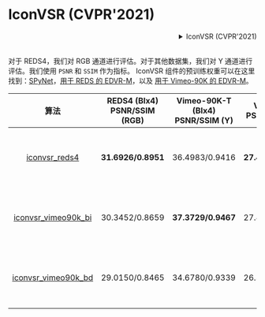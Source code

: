 # IconVSR (CVPR'2021)

<!-- [ALGORITHM] -->

<details>
<summary align="right">IconVSR (CVPR'2021)</summary>

```bibtex
@InProceedings{chan2021basicvsr,
  author = {Chan, Kelvin CK and Wang, Xintao and Yu, Ke and Dong, Chao and Loy, Chen Change},
  title = {BasicVSR: The Search for Essential Components in Video Super-Resolution and Beyond},
  booktitle = {Proceedings of the IEEE conference on computer vision and pattern recognition},
  year = {2021}
}
```

</details>

<br/>

对于 REDS4，我们对 RGB 通道进行评估。对于其他数据集，我们对 Y 通道进行评估。我们使用 `PSNR` 和 `SSIM` 作为指标。
IconVSR 组件的预训练权重可以在这里找到：[SPyNet](https://download.openmmlab.com/mmediting/restorers/basicvsr/spynet_20210409-c6c1bd09.pth)，[用于 REDS 的 EDVR-M](https://download.openmmlab.com/mmediting/restorers/iconvsr/edvrm_reds_20210413-3867262f.pth)，以及 [用于 Vimeo-90K 的 EDVR-M](https://download.openmmlab.com/mmediting/restorers/iconvsr/edvrm_vimeo90k_20210413-e40e99a8.pth)。

|                                算法                                 | REDS4 (BIx4)<br>PSNR/SSIM (RGB) | Vimeo-90K-T (BIx4)<br>PSNR/SSIM (Y) | Vid4 (BIx4)<br>PSNR/SSIM (Y) | UDM10 (BDx4)<br>PSNR/SSIM (Y) | Vimeo-90K-T (BDx4)<br>PSNR/SSIM (Y) | Vid4 (BDx4)<br>PSNR/SSIM (Y) |         GPU 信息         |                                                                                                              下载                                                                                                               |
| :-----------------------------------------------------------------: | :-----------------------------: | :---------------------------------: | :--------------------------: | :---------------------------: | :---------------------------------: | :--------------------------: | :----------------------: | :-----------------------------------------------------------------------------------------------------------------------------------------------------------------------------------------------------------------------------: |
|       [iconvsr_reds4](/configs/iconvsr/iconvsr_2xb4_reds4.py)       |       **31.6926/0.8951**        |           36.4983/0.9416            |      **27.4809/0.8354**      |        35.3377/0.9471         |           34.4299/0.9287            |        25.2110/0.7732        | 2 (Tesla V100-PCIE-32GB) |       [模型](https://download.openmmlab.com/mmediting/restorers/iconvsr/iconvsr_reds4_20210413-9e09d621.pth) \| [日志](https://download.openmmlab.com/mmediting/restorers/iconvsr/iconvsr_reds4_20210413_222735.log.json)       |
| [iconvsr_vimeo90k_bi](/configs/iconvsr/iconvsr_2xb4_vimeo90k-bi.py) |         30.3452/0.8659          |         **37.3729/0.9467**          |        27.4238/0.8297        |        34.2595/0.9398         |           34.5548/0.9295            |        24.6666/0.7491        | 2 (Tesla V100-PCIE-32GB) | [模型](https://download.openmmlab.com/mmediting/restorers/iconvsr/iconvsr_vimeo90k_bi_20210413-7c7418dc.pth) \| [日志](https://download.openmmlab.com/mmediting/restorers/iconvsr/iconvsr_vimeo90k_bi_20210413_222757.log.json) |
| [iconvsr_vimeo90k_bd](/configs/iconvsr/iconvsr_2xb4_vimeo90k-bd.py) |         29.0150/0.8465          |           34.6780/0.9339            |        26.3109/0.8028        |      **40.0640/0.9697**       |         **37.7573/0.9517**          |      **28.2464/0.8612**      | 2 (Tesla V100-PCIE-32GB) | [模型](https://download.openmmlab.com/mmediting/restorers/iconvsr/iconvsr_vimeo90k_bd_20210414-5f38cb34.pth) \| [日志](https://download.openmmlab.com/mmediting/restorers/iconvsr/iconvsr_vimeo90k_bd_20210414_084128.log.json) |
